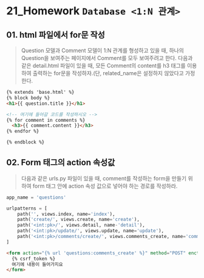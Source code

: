 # 21_Homework	`Database <1:N 관계>`

## 01. html 파일에서 for문 작성

> Question 모델과 Comment 모델이 1:N 관계를 형성하고 있을 때, 하나의 
> Question을 보여주는 페이지에서 Comment를 모두 보여주려고 한다. 다음과 같은 detail.html 파일이 있을 때, 모든 Comment의 content를 h3 태그를 이용하여 출력하는 for문을 작성하자.(단, related_name은 설정하지 않았다고 가정한다.

```html
{% extends 'base.html' %}
{% block body %}
<h1>{{ question.title }}</h1>

<!-- 여기에 들어갈 코드를 작성하시오 -->
{% for comment in comments %}
  <h3>{{ comment.content }}</h3>
{% endfor %}

{% endblock %}
```


## 02. Form 태그의 action 속성값
> 다음과 같은 urls.py 파일이 있을 때, comment를 작성하는 form을 만들기 위하여 form 태그 안에 action 속성 값으로 넣어야 하는 경로를 작성하라.

```python
app_name = 'questions'

urlpatterns = [
    path('', views.index, name='index'),
    path('create/', views.create, name='create'),
    path('<int:pk>/', views.detail, name-'detail'),
    path('<int:pk>/update/', views.update, name='update'),
    path('<int:pk>/comments/create/', views.comments_create, name='comments_create'),
]
```

```html
<form action="{% url 'questions:comments_create' %}" method="POST" enctype="multipart/form-data">
  {% csrf_token %}
  여기에 내용이 들어가지요
</form>
```

